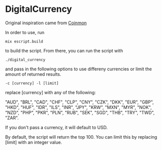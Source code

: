 # DigitalCurrency

Original inspiration came from [Coinmon](https://github.com/bichenkk/coinmon)

In order to use, run 
```
mix escript.build
```
to build the script.  From there, you can run the script with 
```
./digital_currency
```
and pass in the following options to use differeny currencies or limit the amount of returned results.
```
-c [currency] -l [limit]
```
replace [currency] with any of the following:

"AUD", "BRL", "CAD", "CHF", "CLP", "CNY", "CZK", "DKK", "EUR", "GBP", "HKD", "HUF", "IDR", "ILS", "INR", "JPY", "KRW", "MXN", "MYR", "NOK", "NZD", "PHP", "PKR", "PLN", "RUB", "SEK", "SGD", "THB", "TRY", "TWD", "ZAR".

If you don't pass a currency, it will default to USD.

By default, the script will return the top 100.  You can limit this by replacing [limit] with an integer value.
